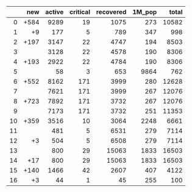|    |   new |   active |   critical |   recovered |   1M_pop |   total |
|---:|------:|---------:|-----------:|------------:|---------:|--------:|
|  0 |  +584 |     9289 |         19 |        1075 |      273 |   10582 |
|  1 |    +9 |      177 |          5 |         789 |      347 |     998 |
|  2 |  +197 |     3147 |         22 |        4747 |      194 |    8503 |
|  3 |       |     3128 |         22 |        4578 |      190 |    8306 |
|  4 |  +193 |     2922 |         22 |        4784 |      190 |    8306 |
|  5 |       |       58 |          3 |         653 |     9864 |     762 |
|  6 |  +552 |     8162 |        171 |        3999 |      280 |   12628 |
|  7 |       |     7621 |        171 |        3999 |      267 |   12076 |
|  8 |  +723 |     7892 |        171 |        3732 |      267 |   12076 |
|  9 |       |     7173 |        171 |        3732 |      251 |   11353 |
| 10 |  +359 |     3516 |         10 |        3064 |     2248 |    6661 |
| 11 |       |      481 |          5 |        6531 |      279 |    7114 |
| 12 |    +3 |      504 |          5 |        6508 |      279 |    7114 |
| 13 |       |      800 |         29 |       15063 |     1833 |   16503 |
| 14 |   +17 |      800 |         29 |       15063 |     1833 |   16503 |
| 15 |  +140 |     1466 |         42 |        2607 |      407 |    4122 |
| 16 |    +3 |       44 |          1 |          45 |      255 |     100 |